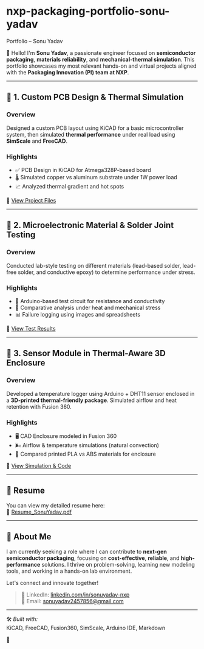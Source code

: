 # nxp-packaging-portfolio-sonu-yadav
Portfolio – Sonu Yadav

👋 Hello! I'm **Sonu Yadav**, a passionate engineer focused on **semiconductor packaging**, **materials reliability**, and **mechanical-thermal simulation**. This portfolio showcases my most relevant hands-on and virtual projects aligned with the **Packaging Innovation (PI) team at NXP**.

---

## 🔧 1. Custom PCB Design & Thermal Simulation

### Overview
Designed a custom PCB layout using KiCAD for a basic microcontroller system, then simulated **thermal performance** under real load using **SimScale** and **FreeCAD**.

### Highlights
- ✅ PCB Design in KiCAD for Atmega328P-based board  
- 🌡️ Simulated copper vs aluminum substrate under 1W power load  
- 📈 Analyzed thermal gradient and hot spots  

📂 [View Project Files](./1_PCB_Package_Design/images/)

---

## 🧪 2. Microelectronic Material & Solder Joint Testing

### Overview  
Conducted lab-style testing on different materials (lead-based solder, lead-free solder, and conductive epoxy) to determine performance under stress.

### Highlights
- 🔬 Arduino-based test circuit for resistance and conductivity  
- 🧪 Comparative analysis under heat and mechanical stress  
- 📊 Failure logging using images and spreadsheets  

📂 [View Test Results](./2_Materials_Testing_Lab)

---

## 🧰 3. Sensor Module in Thermal-Aware 3D Enclosure

### Overview  
Developed a temperature logger using Arduino + DHT11 sensor enclosed in a **3D-printed thermal-friendly package**. Simulated airflow and heat retention with Fusion 360.

### Highlights
- 🖥️ CAD Enclosure modeled in Fusion 360  
- 🌬️ Airflow & temperature simulations (natural convection)  
- 🧾 Compared printed PLA vs ABS materials for enclosure  

📂 [View Simulation & Code](./3_Sensor_Enclosure_Project)

---

## 📄 Resume

You can view my detailed resume here:  
📌 [Resume_SonuYadav.pdf](./Resume.pdf)

---

## 💬 About Me

I am currently seeking a role where I can contribute to **next-gen semiconductor packaging**, focusing on **cost-effective**, **reliable**, and **high-performance** solutions. I thrive on problem-solving, learning new modeling tools, and working in a hands-on lab environment.

Let's connect and innovate together!

> 🔗 LinkedIn: [linkedin.com/in/sonuyadav-nxp](#)  
> 📧 Email: sonuyadav2457856@gmail.com

---

🛠️ *Built with:*  
KiCAD, FreeCAD, Fusion360, SimScale, Arduino IDE, Markdown

📁 
